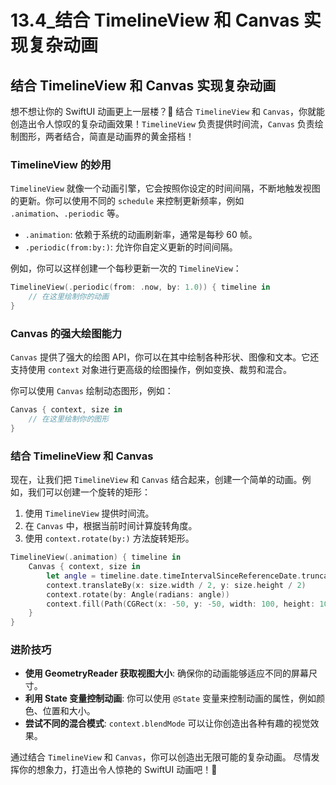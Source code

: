 ﻿# 13.4_结合 TimelineView 和 Canvas 实现复杂动画

## 结合 TimelineView 和 Canvas 实现复杂动画

想不想让你的 SwiftUI 动画更上一层楼？🚀 结合 `TimelineView` 和 `Canvas`，你就能创造出令人惊叹的复杂动画效果！`TimelineView` 负责提供时间流，`Canvas` 负责绘制图形，两者结合，简直是动画界的黄金搭档！

### TimelineView 的妙用

`TimelineView` 就像一个动画引擎，它会按照你设定的时间间隔，不断地触发视图的更新。你可以使用不同的 `schedule` 来控制更新频率，例如 `.animation`、`.periodic` 等。

*   `.animation`: 依赖于系统的动画刷新率，通常是每秒 60 帧。
*   `.periodic(from:by:)`: 允许你自定义更新的时间间隔。

例如，你可以这样创建一个每秒更新一次的 `TimelineView`：

```swift
TimelineView(.periodic(from: .now, by: 1.0)) { timeline in
    // 在这里绘制你的动画
}
```

### Canvas 的强大绘图能力

`Canvas` 提供了强大的绘图 API，你可以在其中绘制各种形状、图像和文本。它还支持使用 `context` 对象进行更高级的绘图操作，例如变换、裁剪和混合。

你可以使用 `Canvas` 绘制动态图形，例如：

```swift
Canvas { context, size in
    // 在这里绘制你的图形
}
```

### 结合 TimelineView 和 Canvas

现在，让我们把 `TimelineView` 和 `Canvas` 结合起来，创建一个简单的动画。例如，我们可以创建一个旋转的矩形：

1.  使用 `TimelineView` 提供时间流。
2.  在 `Canvas` 中，根据当前时间计算旋转角度。
3.  使用 `context.rotate(by:)` 方法旋转矩形。

```swift
TimelineView(.animation) { timeline in
    Canvas { context, size in
        let angle = timeline.date.timeIntervalSinceReferenceDate.truncatingRemainder(dividingBy: 2 * .pi)
        context.translateBy(x: size.width / 2, y: size.height / 2)
        context.rotate(by: Angle(radians: angle))
        context.fill(Path(CGRect(x: -50, y: -50, width: 100, height: 100)), with: .color(.red))
    }
}
```

### 进阶技巧

*   **使用 GeometryReader 获取视图大小**: 确保你的动画能够适应不同的屏幕尺寸。
*   **利用 State 变量控制动画**: 你可以使用 `@State` 变量来控制动画的属性，例如颜色、位置和大小。
*   **尝试不同的混合模式**: `context.blendMode` 可以让你创造出各种有趣的视觉效果。

通过结合 `TimelineView` 和 `Canvas`，你可以创造出无限可能的复杂动画。 尽情发挥你的想象力，打造出令人惊艳的 SwiftUI 动画吧！🎉


